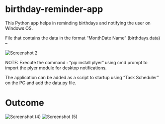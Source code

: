 # birthday-reminder-app
This Python app helps in reminding birthdays and notifying the user on Windows OS.

File that contains the data in the format “MonthDate Name” (birthdays.data) – 

![Screenshot 2](https://user-images.githubusercontent.com/78655439/210528472-83469f68-7989-4ab2-901b-6b60a74fc035.png)

NOTE: Execute the command : “pip install plyer“ using cmd prompt to import the plyer module for desktop notifications.

The application can be added as a script to startup using “Task Scheduler” on the PC and add the data.py file.

# Outcome

![Screenshot (4)](https://user-images.githubusercontent.com/78655439/210530532-e826a74c-81c3-4b95-83d1-a8c6c688bc2c.png)
![Screenshot (5)](https://user-images.githubusercontent.com/78655439/210530530-52b47a77-d9bf-4fb1-aecf-24bc58b4a227.png)


